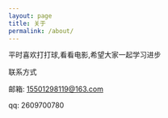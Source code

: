 ```yaml
---
layout: page
title: 关于
permalink: /about/
---
```

  平时喜欢打打球,看看电影,希望大家一起学习进步
  
  联系方式
  
  邮箱: 15501298119@163.com

  qq:  2609700780


